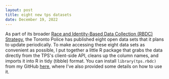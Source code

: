 ```yaml
---
layout: post
title: eight new tps datasets
date: December 19, 2022
---
```


As part of its broader [Race and Identity-Based Data Collection (RBDC) Strategy](https://data.torontopolice.on.ca/pages/race-based-data), the Toronto Police has published eight open data sets that it plans to update periodically. To make accessing these eight data sets as convenient as possible, I put together a little R package that grabs the data directly from the TPS's client-side API, cleans up the column names, and imports it into R in tidy (tibble) format. You can install `library(tps.rbdc)` from my GitHub [here](https://github.com/alexlusco/tps.rbdc), where I've also provided some details on how to use it.